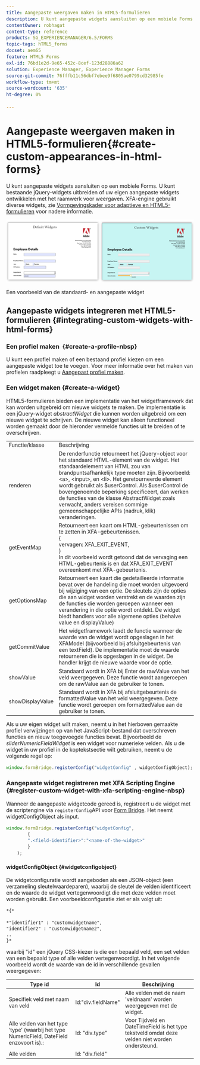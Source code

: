 ```yaml
---
title: Aangepaste weergaven maken in HTML5-formulieren
description: U kunt aangepaste widgets aansluiten op een mobiele Forms. U kunt bestaande jQuery-widgets uitbreiden of uw eigen aangepaste widgets ontwikkelen.
contentOwner: robhagat
content-type: reference
products: SG_EXPERIENCEMANAGER/6.5/FORMS
topic-tags: hTML5_forms
docset: aem65
feature: HTML5 Forms
exl-id: 76bd1e2d-9e65-452c-8cef-123d28886a62
solution: Experience Manager, Experience Manager Forms
source-git-commit: 76fffb11c56dbf7ebee9f6805ae0799cd32985fe
workflow-type: tm+mt
source-wordcount: '635'
ht-degree: 0%

---
```


# Aangepaste weergaven maken in HTML5-formulieren{#create-custom-appearances-in-html-forms}

U kunt aangepaste widgets aansluiten op een mobiele Forms. U kunt bestaande jQuery-widgets uitbreiden of uw eigen aangepaste widgets ontwikkelen met het raamwerk voor weergaven. XFA-engine gebruikt diverse widgets, zie [Vormgevingskader voor adaptieve en HTML5-formulieren](/help/forms/using/introduction-widgets.md) voor nadere informatie.

![Een voorbeeld van de standaard- en aangepaste widget](assets/custom-widgets.jpg)

Een voorbeeld van de standaard- en aangepaste widget

## Aangepaste widgets integreren met HTML5-formulieren {#integrating-custom-widgets-with-html-forms}

### Een profiel maken  {#create-a-profile-nbsp}

U kunt een profiel maken of een bestaand profiel kiezen om een aangepaste widget toe te voegen. Voor meer informatie over het maken van profielen raadpleegt u [Aangepast profiel maken](/help/forms/using/custom-profile.md).

### Een widget maken {#create-a-widget}

HTML5-formulieren bieden een implementatie van het widgetframework dat kan worden uitgebreid om nieuwe widgets te maken. De implementatie is een jQuery-widget *abstractWidget* die kunnen worden uitgebreid om een nieuwe widget te schrijven. De nieuwe widget kan alleen functioneel worden gemaakt door de hieronder vermelde functies uit te breiden of te overschrijven.

<table>
 <tbody>
  <tr>
   <td>Functie/klasse</td>
   <td>Beschrijving</td>
  </tr>
  <tr>
   <td>renderen</td>
   <td>De renderfunctie retourneert het jQuery-object voor het standaard HTML-element van de widget. Het standaardelement van HTML zou van brandpuntsafhankelijk type moeten zijn. Bijvoorbeeld: &lt;a&gt;, &lt;input&gt;, en &lt;li&gt;. Het geretourneerde element wordt gebruikt als $userControl. Als $userControl de bovengenoemde beperking specificeert, dan werken de functies van de klasse AbstractWidget zoals verwacht, anders vereisen sommige gemeenschappelijke APIs (nadruk, klik) veranderingen. </td>
  </tr>
  <tr>
   <td>getEventMap</td>
   <td>Retourneert een kaart om HTML-gebeurtenissen om te zetten in XFA-gebeurtenissen. <br /> {<br /> vervagen: XFA_EXIT_EVENT,<br /> }<br /> In dit voorbeeld wordt getoond dat de vervaging een HTML-gebeurtenis is en dat XFA_EXIT_EVENT overeenkomt met XFA-gebeurtenis. </td>
  </tr>
  <tr>
   <td>getOptionsMap</td>
   <td>Retourneert een kaart die gedetailleerde informatie bevat over de handeling die moet worden uitgevoerd bij wijziging van een optie. De sleutels zijn de opties die aan widget worden verstrekt en de waarden zijn de functies die worden geroepen wanneer een verandering in die optie wordt ontdekt. De widget biedt handlers voor alle algemene opties (behalve value en displayValue)</td>
  </tr>
  <tr>
   <td>getCommitValue</td>
   <td>Het widgetframework laadt de functie wanneer de waarde van de widget wordt opgeslagen in het XFAModel (bijvoorbeeld bij afsluitgebeurtenis van een textField). De implementatie moet de waarde retourneren die is opgeslagen in de widget. De handler krijgt de nieuwe waarde voor de optie.</td>
  </tr>
  <tr>
   <td>showValue</td>
   <td>Standaard wordt in XFA bij Enter de rawValue van het veld weergegeven. Deze functie wordt aangeroepen om de rawValue aan de gebruiker te tonen. </td>
  </tr>
  <tr>
   <td>showDisplayValue</td>
   <td>Standaard wordt in XFA bij afsluitgebeurtenis de formattedValue van het veld weergegeven. Deze functie wordt geroepen om formattedValue aan de gebruiker te tonen. </td>
  </tr>
 </tbody>
</table>

Als u uw eigen widget wilt maken, neemt u in het hierboven gemaakte profiel verwijzingen op van het JavaScript-bestand dat overschreven functies en nieuw toegevoegde functies bevat. Bijvoorbeeld de *sliderNumericFieldWidget* is een widget voor numerieke velden. Als u de widget in uw profiel in de koptekstsectie wilt gebruiken, neemt u de volgende regel op:

```javascript
window.formBridge.registerConfig("widgetConfig" , widgetConfigObject);
```

### Aangepaste widget registreren met XFA Scripting Engine  {#register-custom-widget-with-xfa-scripting-engine-nbsp}

Wanneer de aangepaste widgetcode gereed is, registreert u de widget met de scriptengine via `registerConfig`API voor [Form Bridge](/help/forms/using/form-bridge-apis.md). Het neemt widgetConfigObject als input.

```javascript
window.formBridge.registerConfig("widgetConfig",
        {
        ".<field-identifier>":"<name-of-the-widget>"
        }
    );
```

#### widgetConfigObject {#widgetconfigobject}

De widgetconfiguratie wordt aangeboden als een JSON-object (een verzameling sleutelwaardeparen), waarbij de sleutel de velden identificeert en de waarde de widget vertegenwoordigt die met deze velden moet worden gebruikt. Een voorbeeldconfiguratie ziet er als volgt uit:

```
*{*

*"identifier1" : "customwidgetname",
"identifier2" : "customwidgetname2",
..
}*
```

waarbij &quot;id&quot; een jQuery CSS-kiezer is die een bepaald veld, een set velden van een bepaald type of alle velden vertegenwoordigt. In het volgende voorbeeld wordt de waarde van de id in verschillende gevallen weergegeven:

| Type id | Id | Beschrijving |
|---|---|---|
| Specifiek veld met naam van veld | Id:&quot;div.fieldName&quot; | Alle velden met de naam &#39;veldnaam&#39; worden weergegeven met de widget. |
| Alle velden van het type ‘type’ (waarbij het type NumericField, DateField enzovoort is).: | Id: &quot;div.type&quot; | Voor Tijdveld en DateTimeField is het type tekstveld omdat deze velden niet worden ondersteund. |
| Alle velden | Id: &quot;div.field&quot; |  |

